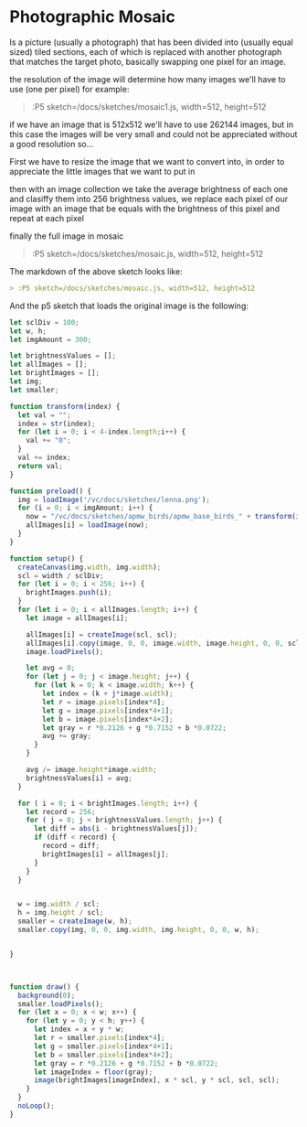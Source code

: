 # Photographic Mosaic
Is a picture (usually a photograph) that has been divided into (usually equal sized) tiled sections, each of which is replaced with another photograph that matches the target photo, basically swapping one pixel for an image.

the resolution of the image will determine how many images we'll have to use (one per pixel)
for example:

> :P5 sketch=/docs/sketches/mosaic1.js, width=512, height=512

if we have an image that is 512x512 we'll have to use 262144 images, but in this case the images will be very small and could not be appreciated without a good resolution so...

First we have to resize the image that we want to convert into, in order to appreciate the little images that we want to put in

then with an image collection we take the average brightness of each one and clasiffy them into 256 brightness values,
we replace each pixel of our image with an image that be equals with the brightness of this pixel and repeat at each pixel 

finally the full image in mosaic

> :P5 sketch=/docs/sketches/mosaic.js, width=512, height=512


The markdown of the above sketch looks like:

```md
> :P5 sketch=/docs/sketches/mosaic.js, width=512, height=512
```

And the p5 sketch that loads the original image is the following:


```js | mosaic.js
let sclDiv = 100;
let w, h;
let imgAmount = 300;

let brightnessValues = [];
let allImages = [];
let brightImages = [];
let img;
let smaller;

function transform(index) {
  let val = "";
  index = str(index);
  for (let i = 0; i < 4-index.length;i++) {
    val += "0";
  }
  val += index;
  return val;
}

function preload() {
  img = loadImage('/vc/docs/sketches/lenna.png');
  for (i = 0; i < imgAmount; i++) {
    now = "/vc/docs/sketches/apmw_birds/apmw_base_birds_" + transform(i+1) + '.jpg';
    allImages[i] = loadImage(now);
  }
}

function setup() {
  createCanvas(img.width, img.width);
  scl = width / sclDiv;
  for (let i = 0; i < 256; i++) {
    brightImages.push(i);
  }
  for (let i = 0; i < allImages.length; i++) {
    let image = allImages[i];

    allImages[i] = createImage(scl, scl);
    allImages[i].copy(image, 0, 0, image.width, image.height, 0, 0, scl, scl);
    image.loadPixels();

    let avg = 0;
    for (let j = 0; j < image.height; j++) {
      for (let k = 0; k < image.width; k++) {
        let index = (k + j*image.width);
        let r = image.pixels[index*4];
        let g = image.pixels[index*4+1];
        let b = image.pixels[index*4+2];
        let gray = r *0.2126 + g *0.7152 + b *0.0722;
        avg += gray;
      }
    }

    avg /= image.height*image.width;
    brightnessValues[i] = avg;
  }

  for ( i = 0; i < brightImages.length; i++) {
    let record = 256;
    for ( j = 0; j < brightnessValues.length; j++) {
      let diff = abs(i - brightnessValues[j]);
      if (diff < record) {
        record = diff;
        brightImages[i] = allImages[j];
      }
    }
  }


  w = img.width / scl;
  h = img.height / scl;
  smaller = createImage(w, h);
  smaller.copy(img, 0, 0, img.width, img.height, 0, 0, w, h);


}



function draw() {
  background(0);
  smaller.loadPixels();
  for (let x = 0; x < w; x++) {
    for (let y = 0; y < h; y++) {
      let index = x + y * w;
      let r = smaller.pixels[index*4];
      let g = smaller.pixels[index*4+1];
      let b = smaller.pixels[index*4+2];
      let gray = r *0.2126 + g *0.7152 + b *0.0722;
      let imageIndex = floor(gray);
      image(brightImages[imageIndex], x * scl, y * scl, scl, scl);
    }
  }
  noLoop();
}

```